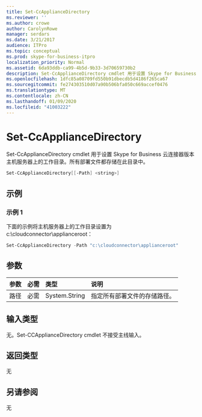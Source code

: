 ```yaml
---
title: Set-CcApplianceDirectory
ms.reviewer: ''
ms.author: crowe
author: CarolynRowe
manager: serdars
ms.date: 3/21/2017
audience: ITPro
ms.topic: conceptual
ms.prod: skype-for-business-itpro
localization_priority: Normal
ms.assetid: 6da93ddb-ca99-4b5d-9b33-3d70659730b2
description: Set-CcApplianceDirectory cmdlet 用于设置 Skype for Business 云连接器版本主机服务器上的工作目录。所有部署文件都存储在此目录中。
ms.openlocfilehash: 1dfc85a08709fd550b91dbecdb5d4186f265ca67
ms.sourcegitcommit: fe274303510d07a90b506bfa050c669accef0476
ms.translationtype: MT
ms.contentlocale: zh-CN
ms.lasthandoff: 01/09/2020
ms.locfileid: "41003222"
---
```

# <a name="set-ccappliancedirectory"></a>Set-CcApplianceDirectory
 
Set-CcApplianceDirectory cmdlet 用于设置 Skype for Business 云连接器版本主机服务器上的工作目录。所有部署文件都存储在此目录中。
  
```powershell
Set-CcApplianceDirectory[[-Path] <string>]
```

## <a name="examples"></a>示例
<a name="Examples"> </a>

### <a name="example-1"></a>示例 1

下面的示例将主机服务器上的工作目录设置为 c:\cloudconnector\applianceroot：
  
```powershell
Set-CcApplianceDirectory -Path "c:\cloudconnector\applianceroot"
```

## <a name="parameters"></a>参数
<a name="Examples"> </a>

|**参数**|**必需**|**类型**|**说明**|
|:-----|:-----|:-----|:-----|
| 路径 <br/> | 必需 <br/> |System.String  <br/> | 指定所有部署文件的存储路径。 <br/> |
   
## <a name="input-types"></a>输入类型
<a name="InputTypes"> </a>

无。Set-CCApplianceDirectory cmdlet 不接受主线输入。
  
## <a name="return-types"></a>返回类型
<a name="ReturnTypes"> </a>

无
  
## <a name="see-also"></a>另请参阅
<a name="ReturnTypes"> </a>

无
  

